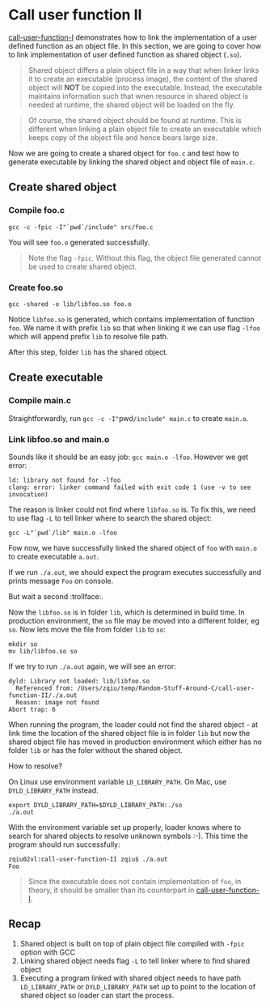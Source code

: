 # Call user function II

[call-user-function-I](../call-user-function-I/README.md) demonstrates how to link the implementation of a user defined function as an object file. In this section, we are going to cover how to link implementation of user defined function as shared object (`.so`).

> Shared object differs a plain object file in a way that when linker links it to create an executable (process image), the content of the shared object will **NOT** be copied into the executable. Instead, the executable maintains information such that wnen resource in shared object is needed at runtime, the shared object will be loaded on the fly. 

> Of course, the shared object should be found at runtime. This is different when linking a plain object file to create an executable which keeps copy of the object file and hence bears large size.

Now we are going to create a shared object for `foo.c` and test how to generate executable by linking the shared object and object file of `main.c`.

## Create shared object

### Compile foo.c

```
gcc -c -fpic -I"`pwd`/include" src/foo.c
```

You will see `foo.o` generated successfully. 
> Note the flag `-fpic`. Without this flag, the object file generated cannot be used to create shared object.

### Create foo.so

```
gcc -shared -o lib/libfoo.so foo.o
```

Notice `libfoo.so` is generated, which contains implementation of function `foo`. We name it with prefix `lib` so that when linking it we can use flag `-lfoo` which will append prefix `lib` to resolve file path.

After this step, folder `lib` has the shared object.

## Create executable

### Compile main.c

Straightforwardly, run `gcc -c -I"`pwd`/include" main.c` to create `main.o`.

### Link libfoo.so and main.o

Sounds like it should be an easy job: `gcc main.o -lfoo`. However we get error:
```
ld: library not found for -lfoo
clang: error: linker command failed with exit code 1 (use -v to see invocation)
```
The reason is linker could not find  where `libfoo.so` is. To fix this, we need to use flag `-L` to tell linker where to search the shared object:
```
gcc -L"`pwd`/lib" main.o -lfoo
```

Fow now, we have successfully linked the shared object of `foo` with `main.o` to create executable `a.out`.

If we run `./a.out`, we should expect the program executes successfully and prints message `Foo` on console.

But wait a second :trollface:.

Now the `libfoo.so` is in folder `lib`, which is determined in build time. In production environment, the `so` file may be moved into a different folder, eg `so`. Now lets move the file from folder `lib` to `so`:
```
mkdir so
mv lib/libfoo.so so
```

If we try to run `./a.out` again, we will see an error:
```
dyld: Library not loaded: lib/libfoo.so
  Referenced from: /Users/zqiu/temp/Random-Stuff-Around-C/call-user-function-II/./a.out
  Reason: image not found
Abort trap: 6
```

When running the program, the loader could not find the shared object - at link time the location of the shared object file is in folder `lib` but now the shared object file has moved in production environment which either has no folder `lib` or has the foler without the shared object.

How to resolve?

On Linux use environment variable `LD_LIBRARY_PATH`. On Mac, use `DYLD_LIBRARY_PATH` instead.

```
export DYLD_LIBRARY_PATH=$DYLD_LIBRARY_PATH:./so
./a.out
```

With the environment variable set up properly, loader knows where to search for shared objects to resolve unknown symbols :-). This time the program should run successfully:
```
zqiu02vl:call-user-function-II zqiu$ ./a.out
Foo
```

> Since the executable does not contain implementation of `foo`, in theory, it should be smaller than its counterpart in [call-user-function-I](../call-user-function-I).

## Recap

1. Shared object is built on top of plain object file compiled with `-fpic` option with GCC
2. Linking shared object needs flag `-L` to tell linker where to find shared object
3. Executing a program linked with shared object needs to have path `LD_LIBRARY_PATH` or `DYLD_LIBRARY_PATH` set up to point to the location of shared object so loader can start the process.







